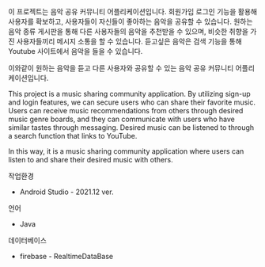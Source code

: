 이 프로젝트는 음악 공유 커뮤니티 어플리케이션입니다.
회원가입 로그인 기능을 활용해 사용자를 확보하고, 사용자들이 자신들이 좋아하는 음악을 공유할 수 있습니다.
원하는 음악 종류 게시판을 통해 다른 사용자들의 음악을 추천받을 수 있으며, 비슷한 취향을 가진 사용자들끼리 메시지 소통을 할 수 있습니다.
듣고싶은 음악은 검색 기능을 통해 Youtube 사이트에서 음악을 들을 수 있습니다.

이와같이 원하는 음악을 듣고 다른 사용자와 공유할 수 있는 음악 공유 커뮤니티 어플리케이션입니다.



This project is a music sharing community application. By utilizing sign-up and login features, we can secure users who can share their favorite music. Users can receive music recommendations from others through desired music genre boards, and they can communicate with users who have similar tastes through messaging. Desired music can be listened to through a search function that links to YouTube.

In this way, it is a music sharing community application where users can listen to and share their desired music with others.

작업환경
* Android Studio - 2021.12 ver.

언어
* Java

데이터베이스
* firebase - RealtimeDataBase
